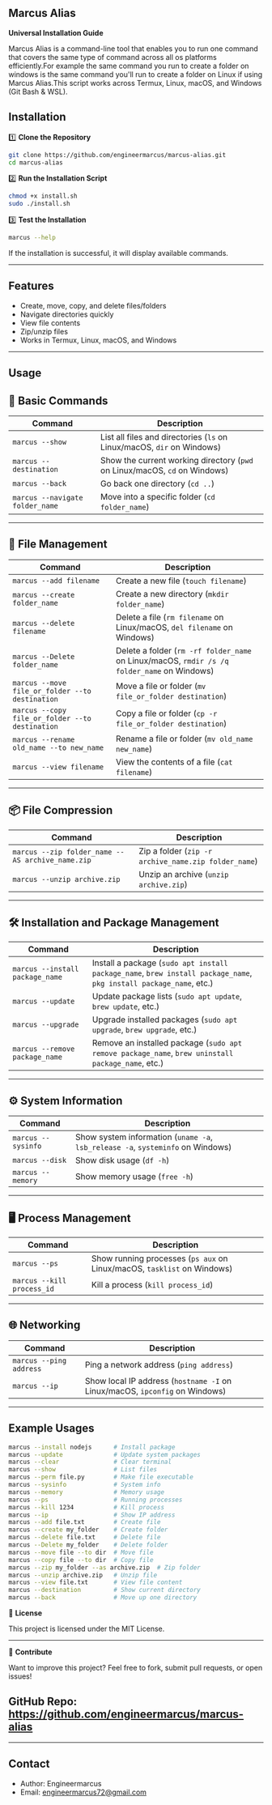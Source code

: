 ## **Marcus Alias**





**Universal Installation Guide**

Marcus Alias is a command-line tool that enables you to run one command that covers the same type of command across all os platforms efficiently.For example the same command you run to create a folder on windows is the same command you'll run to create a folder on Linux if using Marcus Alias.This script works across Termux, Linux, macOS, and Windows (Git Bash & WSL).


## **Installation**

1️⃣  **Clone the Repository**

```sh
git clone https://github.com/engineermarcus/marcus-alias.git
cd marcus-alias
```


2️⃣  **Run the Installation Script**
```sh
chmod +x install.sh  
sudo ./install.sh
```
3️⃣   **Test the Installation**

```sh
marcus --help
```

If the installation is successful, it will display available commands.


---

## **Features**

* Create, move, copy, and delete files/folders
* Navigate directories quickly
* View file contents
* Zip/unzip files
* Works in Termux, Linux, macOS, and Windows


---

## **Usage**


## 🔹 Basic Commands
| Command | Description |
|---------|-------------|
| `marcus --show` | List all files and directories (`ls` on Linux/macOS, `dir` on Windows) |
| `marcus --destination` | Show the current working directory (`pwd` on Linux/macOS, `cd` on Windows) |
| `marcus --back` | Go back one directory (`cd ..`) |
| `marcus --navigate folder_name` | Move into a specific folder (`cd folder_name`) |

---

## 📝 File Management
| Command | Description |
|---------|-------------|
| `marcus --add filename` | Create a new file (`touch filename`) |
| `marcus --create folder_name` | Create a new directory (`mkdir folder_name`) |
| `marcus --delete filename` | Delete a file (`rm filename` on Linux/macOS, `del filename` on Windows) |
| `marcus --Delete folder_name` | Delete a folder (`rm -rf folder_name` on Linux/macOS, `rmdir /s /q folder_name` on Windows) |
| `marcus --move file_or_folder --to destination` | Move a file or folder (`mv file_or_folder destination`) |
| `marcus --copy file_or_folder --to destination` | Copy a file or folder (`cp -r file_or_folder destination`) |
| `marcus --rename old_name --to new_name` | Rename a file or folder (`mv old_name new_name`) |
| `marcus --view filename` | View the contents of a file (`cat filename`) |

---

## 📦 File Compression
| Command | Description |
|---------|-------------|
| `marcus --zip folder_name --AS archive_name.zip` | Zip a folder (`zip -r archive_name.zip folder_name`) |
| `marcus --unzip archive.zip` | Unzip an archive (`unzip archive.zip`) |

---

## 🛠 Installation and Package Management
| Command | Description |
|---------|-------------|
| `marcus --install package_name` | Install a package (`sudo apt install package_name`, `brew install package_name`, `pkg install package_name`, etc.) |
| `marcus --update` | Update package lists (`sudo apt update`, `brew update`, etc.) |
| `marcus --upgrade` | Upgrade installed packages (`sudo apt upgrade`, `brew upgrade`, etc.) |
| `marcus --remove package_name` | Remove an installed package (`sudo apt remove package_name`, `brew uninstall package_name`, etc.) |

---

## ⚙️ System Information
| Command | Description |
|---------|-------------|
| `marcus --sysinfo` | Show system information (`uname -a`, `lsb_release -a`, `systeminfo` on Windows) |
| `marcus --disk` | Show disk usage (`df -h`) |
| `marcus --memory` | Show memory usage (`free -h`) |

---

## 🖥 Process Management
| Command | Description |
|---------|-------------|
| `marcus --ps` | Show running processes (`ps aux` on Linux/macOS, `tasklist` on Windows) |
| `marcus --kill process_id` | Kill a process (`kill process_id`) |

---

## 🌐 Networking
| Command | Description |
|---------|-------------|
| `marcus --ping address` | Ping a network address (`ping address`) |
| `marcus --ip` | Show local IP address (`hostname -I` on Linux/macOS, `ipconfig` on Windows) |
---
## **Example Usages**
```sh
marcus --install nodejs      # Install package
marcus --update              # Update system packages
marcus --clear               # Clear terminal
marcus --show                # List files
marcus --perm file.py        # Make file executable
marcus --sysinfo             # System info
marcus --memory              # Memory usage
marcus --ps                  # Running processes
marcus --kill 1234           # Kill process
marcus --ip                  # Show IP address
marcus --add file.txt        # Create file
marcus --create my_folder    # Create folder
marcus --delete file.txt     # Delete file
marcus --Delete my_folder    # Delete folder
marcus --move file --to dir  # Move file
marcus --copy file --to dir  # Copy file
marcus --zip my_folder --as archive.zip  # Zip folder
marcus --unzip archive.zip   # Unzip file
marcus --view file.txt       # View file content
marcus --destination         # Show current directory
marcus --back                # Move up one directory
```
📜 **License**

This project is licensed under the MIT License.


---

🚀 **Contribute**

Want to improve this project? Feel free to fork, submit pull requests, or open issues!

## **GitHub Repo:**  https://github.com/engineermarcus/marcus-alias


---


## **Contact**

* Author: Engineermarcus 
 * Email: engineermarcus72@gmail.com


